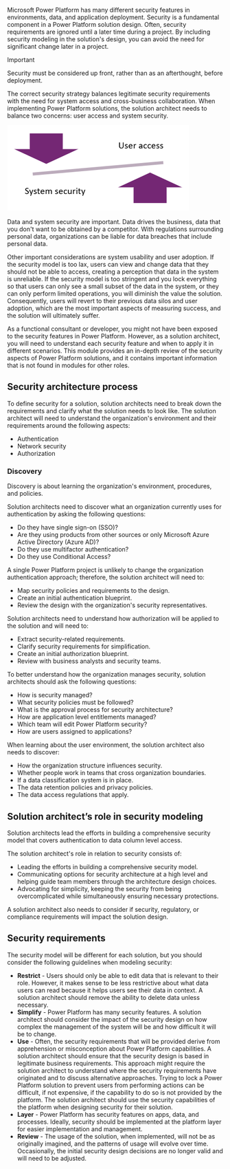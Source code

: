 Microsoft Power Platform has many different security features in environments, data, and application deployment. Security is a fundamental component in a Power Platform solution design. Often, security requirements are ignored until a later time during a project. By including security modeling in the solution's design, you can avoid the need for significant change later in a project.

> [!IMPORTANT]
> Security must be considered up front, rather than as an afterthought, before deployment.

The correct security strategy balances legitimate security requirements with the need for system access and cross-business collaboration. When implementing Power Platform solutions, the solution architect needs to balance two concerns: user access and system security.

![Balance user access with system security.](../media/1-user-access-system-security.png)

Data and system security are important. Data drives the business, data that you don't want to be obtained by a competitor. With regulations surrounding personal data, organizations can be liable for data breaches that include personal data.

Other important considerations are system usability and user adoption. If the security model is too lax, users can view and change data that they should not be able to access, creating a perception that data in the system is unreliable. If the security model is too stringent and you lock everything so that users can only see a small subset of the data in the system, or they can only perform limited operations, you will diminish the value the solution. Consequently, users will revert to their previous data silos and user adoption, which are the most important aspects of measuring success, and the solution will ultimately suffer.

As a functional consultant or developer, you might not have been exposed to the security features in Power Platform. However, as a solution architect, you will need to understand each security feature and when to apply it in different scenarios. This module provides an in-depth review of the security aspects of Power Platform solutions, and it contains important information that is not found in modules for other roles.

## Security architecture process

To define security for a solution, solution architects need to break down the requirements and clarify what the solution needs to look like. The solution architect will need to understand the organization's environment and their requirements around the following aspects:

- Authentication
- Network security
- Authorization

### Discovery

Discovery is about learning the organization's environment, procedures, and policies.

Solution architects need to discover what an organization currently uses for authentication by asking the following questions:

- Do they have single sign-on (SSO)?
- Are they using products from other sources or only Microsoft Azure Active Directory (Azure AD)?
- Do they use multifactor authentication?
- Do they use Conditional Access?

A single Power Platform project is unlikely to change the organization authentication approach; therefore, the solution architect will need to:

- Map security policies and requirements to the design.
- Create an initial authentication blueprint.
- Review the design with the organization's security representatives.

Solution architects need to understand how authorization will be applied to the solution and will need to:

- Extract security-related requirements.
- Clarify security requirements for simplification.
- Create an initial authorization blueprint.
- Review with business analysts and security teams.

To better understand how the organization manages security, solution architects should ask the following questions:

- How is security managed?
- What security policies must be followed?
- What is the approval process for security architecture?
- How are application level entitlements managed?
- Which team will edit Power Platform security?
- How are users assigned to applications?

When learning about the user environment, the solution architect also needs to discover:

- How the organization structure influences security.
- Whether people work in teams that cross organization boundaries.
- If a data classification system is in place.
- The data retention policies and privacy policies.
- The data access regulations that apply.

## Solution architect’s role in security modeling

Solution architects lead the efforts in building a comprehensive security model that covers authentication to data column level access.

The solution architect's role in relation to security consists of:

- Leading the efforts in building a comprehensive security model.
- Communicating options for security architecture at a high level and helping guide team members through the architecture design choices.
- Advocating for simplicity, keeping the security from being overcomplicated while simultaneously ensuring necessary protections.

A solution architect also needs to consider if security, regulatory, or compliance requirements will impact the solution design.

## Security requirements

The security model will be different for each solution, but you should consider the following guidelines when modeling security:

- **Restrict** - Users should only be able to edit data that is relevant to their role. However, it makes sense to be less restrictive about what data users can read because it helps users see their data in context. A solution architect should remove the ability to delete data unless necessary.
- **Simplify** - Power Platform has many security features. A solution architect should consider the impact of the security design on how complex the management of the system will be and how difficult it will be to change.
- **Use** - Often, the security requirements that will be provided derive from apprehension or misconception about Power Platform capabilities. A solution architect should ensure that the security design is based in legitimate business requirements. This approach might require the solution architect to understand where the security requirements have originated and to discuss alternative approaches. Trying to lock a Power Platform solution to prevent users from performing actions can be difficult, if not expensive, if the capability to do so is not provided by the platform. The solution architect should use the security capabilities of the platform when designing security for their solution.
- **Layer** - Power Platform has security features on apps, data, and processes. Ideally, security should be implemented at the platform layer for easier implementation and management.
- **Review** - The usage of the solution, when implemented, will not be as originally imagined, and the patterns of usage will evolve over time. Occasionally, the initial security design decisions are no longer valid and will need to be adjusted.
